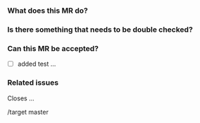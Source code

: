 <!--
PLEASE READ THIS!

A Merge Request should be associated to a certain task.
Its changes are supposed to be merged into the master branch.

Briefly explain __how__ you achieved the proposal of the task.

IMPORTANT: Make sure to set this merge request WIP.
-->
### What does this MR do?

### Is there something that needs to be double checked?

### Can this MR be accepted?

- [ ] added test ...
<!-- Add more stuff here...
- [ ] reviewed by group ...
-->

### Related issues

Closes ...
<!-- Example: (Do not put words or comma between the numbers)
Closes #1 #23 #42
-->

/target master